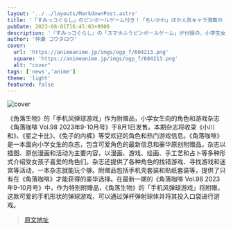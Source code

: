 ```yaml
---
layout: '../../layouts/MarkdownPost.astro'
title: '「すみっコぐらし」のピンボールゲーム付き！「ちいかわ」ほか人気キャラ満載の「キャラぱふぇ」最新号'
pubDate: 2023-08-01T16:45:03+0900
description: '『すみっコぐらし』の「スマホふうピンボールゲーム」が付録の、小学生女児向けのキャラクター＆ゲーム誌「キャラぱふぇ Vol.98 2023年9-10月号」が8月1日に発売を迎えた。'
author: '仲瀬 コウタロウ'
cover:
  url: 'https://animeanime.jp/imgs/ogp_f/604213.png'
  square: 'https://animeanime.jp/imgs/ogp_f/604213.png'
  alt: "cover"
tags: ['news','anime']
theme: 'light'
featured: false
---
```


![cover](https://animeanime.jp/imgs/ogp_f/604213.png)

《角落生物》的「手机风弹球游戏」作为附赠品，小学女生向的角色和游戏杂志《角落咖啡 Vol.98 2023年9-10月号》于8月1日发售。本期杂志将收录《小川和》、《星之卡比》、《兔子的内裤》等受欢迎的角色和热门游戏信息。《角落咖啡》是一本面向小学女生的杂志，包含可爱角色的最新信息和豪华原创附赠品。杂志以插图、原创漫画和活动为主要内容，以漫画、游戏、绘画、手工艺和占卜等多种形式介绍受女孩子喜爱的角色们。杂志还提供了各种角色的找错游戏、寻找游戏和迷宫等活动，一本杂志就能玩个够。附赠品包括手机壳套装和贴纸套装等，提供了只有在《角落咖啡》才能获得的豪华选择。在最新一期的《角落咖啡 Vol.98 2023年9-10月号》中，作为特别附赠品，《角落生物》的「手机风弹球游戏」将附赠。这款可爱的手机形状的弹球游戏，可以通过弹杆弹射球体并将其投入口袋进行游戏。

>[原文地址](https://animeanime.jp/article/2023/08/01/79002.html)  